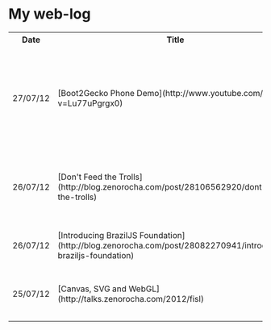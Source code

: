 # My web-log

<table>
  <tr>
    <th>Date</th>
    <th>Title</th>
    <th>Description</th>
    <th>Lang</th>
    <th>Type</th>
  </tr>
  <tr>
    <td>27/07/12</td>
    <td>[Boot2Gecko Phone Demo](http://www.youtube.com/watch?v=Lu77uPgrgx0)</td>    
    <td>A video with Christian Heilmann from Mozilla's Hackathon demonstrating a phone running Boot2Gecko (or FirefoxOS)</td>
	<td>pt-br</td>
    <td>Video</td>
  </tr>
  <tr>
    <td>26/07/12</td>
    <td>[Don't Feed the Trolls](http://blog.zenorocha.com/post/28106562920/dont-feed-the-trolls)</td>
    <td>A blog post talking about the bad things troll people can do and how to handle it.</td>
	<td>pt-br</td>
    <td>Blog post</td>
  </tr>          
  <tr>
    <td>26/07/12</td>
    <td>[Introducing BrazilJS Foundation](http://blog.zenorocha.com/post/28082270941/introducing-braziljs-foundation)</td>
    <td>A blog post introducing the BrazilJS Foundation</td>
	<td>en</td>
    <td>Blog post</td>
  </tr>        
  <tr>
    <td>25/07/12</td>
    <td>[Canvas, SVG and WebGL](http://talks.zenorocha.com/2012/fisl)</td>
    <td>A presentation at FISL in Porto Alegre, RS - Brazil</td>
	<td>pt-br</td>
    <td>Presentation</td>
  </tr>  
  

</table>
